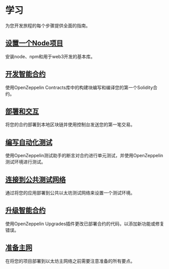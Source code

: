 # 学习
为您开发旅程的每个步骤提供全面的指南。

## [设置一个Node项目](./Setting-up-a-Node-project/Connecting-to-public-test-networks.md)
安装node、npm和用于web3开发的基本库。

## [开发智能合约](./Developing-smart-contracts/Connecting-to-public-test-networks-truffle.md)
使用OpenZeppelin Contracts库中的构建块编写和编译您的第一个Solidity合约。

## [部署和交互](./Deploying-and-interacting/Connecting-to-public-test-networks-truffle.md)
将您的合约部署到本地区块链并使用控制台发送您的第一笔交易。

## [编写自动化测试](./Writing-automated-tests/Connecting-to-public-test-networks-truffle.md)
使用OpenZeppelin测试助手的断言对合约进行单元测试，并使用OpenZeppelin测试环境进行测试。

## [连接到公共测试网络](./Connecting-to-public-test-networks/Connecting-to-public-test-networks-truffle.md)
通过将您的应用部署到公共以太坊测试网络来设置一个测试环境。

## [升级智能合约](./Upgrading-smart-contracts/Connecting-to-public-test-networks-truffle.md)
使用OpenZeppelin Upgrades插件更改已部署合约的代码，以添加新功能或修复错误。

## [准备主网](./Preparing-for-mainnet/Connecting-to-public-test-networks.md)
在将您的项目部署到以太坊主网络之前需要注意准备的所有要点。
